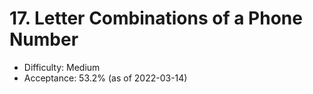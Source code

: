 # 17. Letter Combinations of a Phone Number
- Difficulty: Medium
- Acceptance: 53.2% (as of 2022-03-14)
